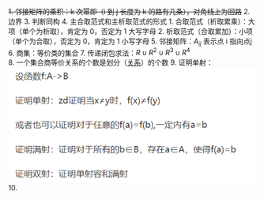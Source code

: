 ~~1. 邻接矩阵的乘积：k 次幂即（i 到 j 长度为 k 的路有几条），对角线上为回路~~
2. 边界
3. 判断同构
4. 主合取范式和主析取范式的形式
	1. 合取范式（析取累乘）：大项（单个为析取），肯定为 0，否定为 1 大写字母
	2. 析取范式（合取累加）：小项（单个为合取），否定为 0，肯定为 1 小写字母
5. 邻接矩阵：$A_{ij}$ 表示点 i 指向点j
6. 商集：等价类的集合
7. 传递闭包求法：$R\cup R^{2}\cup R^{3}\cup R^4$  
8. 一个集合商等价关系的个数是划分（[关系](离散数学/关系.md#^p9djby)）的个数
9. 证明单射：![](附件/Pasted%20image%2020230321093841.png)
10. 
